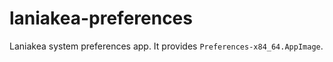 laniakea-preferences
======================

Laniakea system preferences app. It provides `Preferences-x84_64.AppImage`.
